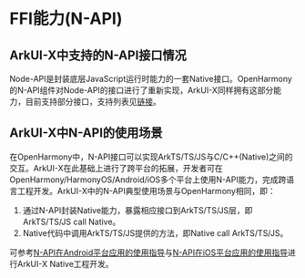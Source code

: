# FFI能力(N-API)
## ArkUI-X中支持的N-API接口情况
Node-API是封装底层JavaScript运行时能力的一套Native接口。OpenHarmony的N-API组件对Node-API的接口进行了重新实现，ArkUI-X同样拥有这部分能力，目前支持部分接口，支持列表见[链接](../reference/native-lib/third_party_napi/napi.md)。

## ArkUI-X中N-API的使用场景
在OpenHarmony中，N-API接口可以实现ArkTS/TS/JS与C/C++(Native)之间的交互。ArkUI-X在此基础上进行了跨平台的拓展，开发者可在OpenHarmony/HarmonyOS/Android/iOS多个平台上使用N-API能力，完成跨语言工程开发。ArkUI-X中的N-API典型使用场景与OpenHarmony相同，即：
1. 通过N-API封装Native能力，暴露相应接口到ArkTS/TS/JS层，即ArkTS/TS/JS call Native。
2. Native代码中调用ArkTS/TS/JS提供的方法，即Native call ArkTS/TS/JS。

可参考[N-API在Android平台应用的使用指导](../tutorial/how-to-use-napi-on-android.md)与[N-API在iOS平台应用的使用指导](../tutorial/how-to-use-napi-on-ios.md)进行ArkUI-X Native工程开发。
